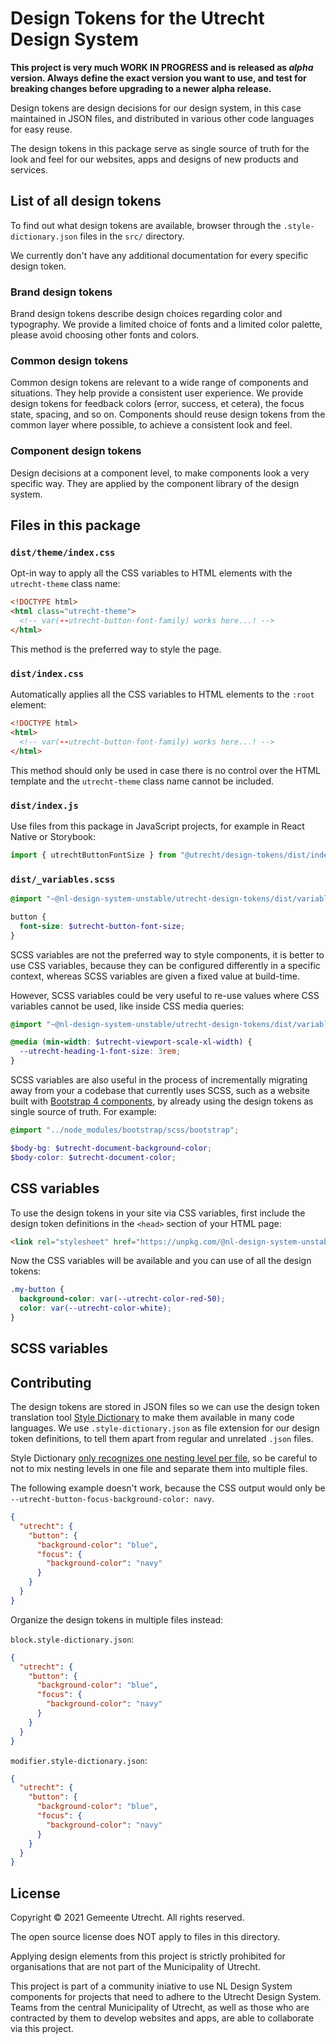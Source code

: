 # Design Tokens for the Utrecht Design System

**This project is very much WORK IN PROGRESS and is released as _alpha_ version. Always define the exact version you want to use, and test for breaking changes before upgrading to a newer alpha release.**

Design tokens are design decisions for our design system, in this case maintained in JSON files, and distributed in various other code languages for easy reuse.

The design tokens in this package serve as single source of truth for the look and feel for our websites, apps and designs of new products and services.

## List of all design tokens

To find out what design tokens are available, browser through the `.style-dictionary.json` files in the `src/` directory.

We currently don't have any additional documentation for every specific design token.

### Brand design tokens

Brand design tokens describe design choices regarding color and typography. We provide a limited choice of fonts and a limited color palette, please avoid choosing other fonts and colors.

### Common design tokens

Common design tokens are relevant to a wide range of components and situations. They help provide a consistent user experience. We provide design tokens for feedback colors (error, success, et cetera), the focus state, spacing, and so on. Components should reuse design tokens from the common layer where possible, to achieve a consistent look and feel.

### Component design tokens

Design decisions at a component level, to make components look a very specific way. They are applied by the component library of the design system.

## Files in this package

### `dist/theme/index.css`

Opt-in way to apply all the CSS variables to HTML elements with the `utrecht-theme` class name:

```html
<!DOCTYPE html>
<html class="utrecht-theme">
  <!-- var(--utrecht-button-font-family) works here...! -->
</html>
```

This method is the preferred way to style the page.

### `dist/index.css`

Automatically applies all the CSS variables to HTML elements to the `:root` element:

```html
<!DOCTYPE html>
<html>
  <!-- var(--utrecht-button-font-family) works here...! -->
</html>
```

This method should only be used in case there is no control over the HTML template and the `utrecht-theme` class name cannot be included.

### `dist/index.js`

Use files from this package in JavaScript projects, for example in React Native or Storybook:

```js
import { utrechtButtonFontSize } from "@utrecht/design-tokens/dist/index.js";
```

### `dist/_variables.scss`

```scss
@import "~@nl-design-system-unstable/utrecht-design-tokens/dist/variables";

button {
  font-size: $utrecht-button-font-size;
}
```

SCSS variables are not the preferred way to style components, it is better to use CSS variables, because they can be configured differently in a specific context, whereas SCSS variables are given a fixed value at build-time.

However, SCSS variables could be very useful to re-use values where CSS variables cannot be used, like inside CSS media queries:

```scss
@import "~@nl-design-system-unstable/utrecht-design-tokens/dist/variables";

@media (min-width: $utrecht-viewport-scale-xl-width) {
  --utrecht-heading-1-font-size: 3rem;
}
```

SCSS variables are also useful in the process of incrementally migrating away from your a codebase that currently uses SCSS, such as a website built with [Bootstrap 4 components](https://getbootstrap.com/docs/4.6/getting-started/theming/), by already using the design tokens as single source of truth. For example:

```scss
@import "../node_modules/bootstrap/scss/bootstrap";

$body-bg: $utrecht-document-background-color;
$body-color: $utrecht-document-color;
```

## CSS variables

To use the design tokens in your site via CSS variables, first include the design token definitions in the `<head>` section of your HTML page:

```html
<link rel="stylesheet" href="https://unpkg.com/@nl-design-system-unstable/utrecht-design-tokens/dist/index.css" />
```

Now the CSS variables will be available and you can use of all the design tokens:

```css
.my-button {
  background-color: var(--utrecht-color-red-50);
  color: var(--utrecht-color-white);
}
```

## SCSS variables

## Contributing

The design tokens are stored in JSON files so we can use the design token translation tool [Style Dictionary](https://amzn.github.io/style-dictionary/) to make them available in many code languages. We use `.style-dictionary.json` as file extension for our design token definitions, to tell them apart from regular and unrelated `.json` files.

Style Dictionary [only recognizes one nesting level per file](https://github.com/amzn/style-dictionary/issues/366), so be careful to not to mix nesting levels in one file and separate them into multiple files.

The following example doesn't work, because the CSS output would only be `--utrecht-button-focus-background-color: navy`.

```json
{
  "utrecht": {
    "button": {
      "background-color": "blue",
      "focus": {
        "background-color": "navy"
      }
    }
  }
}
```

Organize the design tokens in multiple files instead:

`block.style-dictionary.json`:

```json
{
  "utrecht": {
    "button": {
      "background-color": "blue",
      "focus": {
        "background-color": "navy"
      }
    }
  }
}
```

`modifier.style-dictionary.json`:

```json
{
  "utrecht": {
    "button": {
      "background-color": "blue",
      "focus": {
        "background-color": "navy"
      }
    }
  }
}
```

## License

Copyright © 2021 Gemeente Utrecht. All rights reserved.

The open source license does NOT apply to files in this directory.

Applying design elements from this project is strictly prohibited for organisations that are not part of the Municipality of Utrecht.

This project is part of a community iniative to use NL Design System components for projects that need to adhere to the Utrecht Design System. Teams from the central Municipality of Utrecht, as well as those who are contracted by them to develop websites and apps, are able to collaborate via this project.

